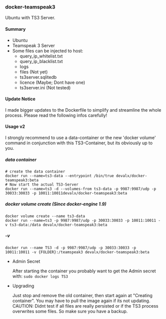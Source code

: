 ### docker-teamspeak3

Ubuntu with TS3 Server.

#### Summary
* Ubuntu
* Teamspeak 3 Server
* Some files can be injected to host:
  * query_ip_whitelist.txt
  * query_ip_blacklist.txt
  * logs
  * files (Not yet)
  * ts3server.sqlitedb 
  * licence (Maybe; Dont have one)
  * ts3server.ini (Not tested)

#### Update Notice
I made bigger updates to the Dockerfile to simplify and streamline the whole process. Please read the following infos carefully!

#### Usage v2
I strongly recommend to use a data-container or the new 'docker volume' command in conjunction with this TS3-Container, but its obviously up to you.

##### data container

```
# create the data container
docker run --name=ts3-data --entrypoint /bin/true devalx/docker-teamspeak3:beta
# Now start the actual TS3-Server
docker run --name=ts3 -d --volumes-from ts3-data -p 9987:9987/udp -p 30033:30033 -p 10011:10011devalx/docker-teamspeak3:beta
```

##### docker volume create (Since docker-engine 1.9)
```
docker volume create --name ts3-data
docker run --name=ts3 -p 9987:9987/udp -p 30033:30033 -p 10011:10011 -v ts3-data:/data devalx/docker-teamspeak3:beta
```
	
##### -v 
```
docker run --name TS3 -d -p 9987:9987/udp -p 30033:30033 -p 10011:10011 -v {FOLDER}:/teamspeak3 devalx/docker-teamspeak3:beta
```
   
    
  * Admin Secret
  
    After starting the container you probably want to get the Admin secret with:
    `sudo docker logs TS3` 
    
  * Upgrading
  
    Just stop and remove the old container, then start again at "Creating container". You may have to pull the image again       if its not updating.
    CAUTION: Didnt test if all files are really persisted or if the TS3 process overwrites some files. So make sure you have a backup. 
